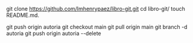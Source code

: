 git clone https://github.com/Imhenrypaez/libro-git.git
cd libro-git/
touch README.md.

git push origin autoria
git checkout main
git pull origin main
git branch -d autoria
git push origin autoria --delete
